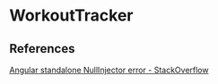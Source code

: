 # WorkoutTracker

## References
[Angular standalone NullInjector error - StackOverflow](https://stackoverflow.com/questions/75690545/nullinjectorerror-root-standalone-component-does-not-import-httpclientmodule-p)
